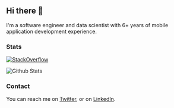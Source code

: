 ## Hi there 👋

I'm a software engineer and data scientist with 6+ years of mobile application development experience.

### Stats

[![StackOverflow](https://github-readme-stackoverflow.vercel.app/?userID=5204833&layout=compact&theme=dark)](https://stackoverflow.com/users/5204833/amir-p)

![Github Stats](https://github-readme-stats.vercel.app/api?username=Amir-P&show_icons=true&theme=radical)

### Contact

You can reach me on [Twitter][1], or on [LinkedIn][2].

[1]: https://twitter.com/amirpanahandeh
[2]: https://www.linkedin.com/in/amir-p

